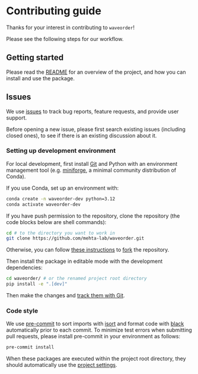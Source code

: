 # Contributing guide

Thanks for your interest in contributing to `waveorder`!

Please see the following steps for our workflow.

## Getting started

Please read the [README](./README.md) for an overview of the project,
and how you can install and use the package.

## Issues

We use [issues](https://github.com/mehta-lab/waveorder/issues) to track
bug reports, feature requests, and provide user support.

Before opening a new issue, please first search existing issues (including closed ones),
to see if there is an existing discussion about it.

### Setting up development environment

For local development, first install [Git](https://git-scm.com/)
and Python with an environment management tool
(e.g. [miniforge](https://github.com/conda-forge/miniforge), a minimal community distribution of Conda).

If you use Conda, set up an environment with:

```sh
conda create -n waveorder-dev python=3.12
conda activate waveorder-dev
```

If you have push permission to the repository,
clone the repository (the code blocks below are shell commands):

```sh
cd # to the directory you want to work in
git clone https://github.com/mehta-lab/waveorder.git
```

Otherwise, you can follow [these instructions](https://docs.github.com/en/get-started/quickstart/fork-a-repo)
to [fork](https://github.com/mehta-lab/waveorder/fork) the repository.

Then install the package in editable mode with the development dependencies:

```sh
cd waveorder/ # or the renamed project root directory
pip install -e ".[dev]"
```

Then make the changes and [track them with Git](https://docs.github.com/en/get-started/using-git/about-git#example-contribute-to-an-existing-repository).


### Code style

We use [pre-commit](https://pre-commit.com/) to sort imports with [isort](https://github.com/PyCQA/isort) and format code with [black](https://black.readthedocs.io/en/stable/) automatically prior to each commit. To minimize test errors when submitting pull requests, please install pre-commit in your environment as follows:

```bash
pre-commit install
```

When these packages are executed within the project root directory, they should automatically use the [project settings](./pyproject.toml).
